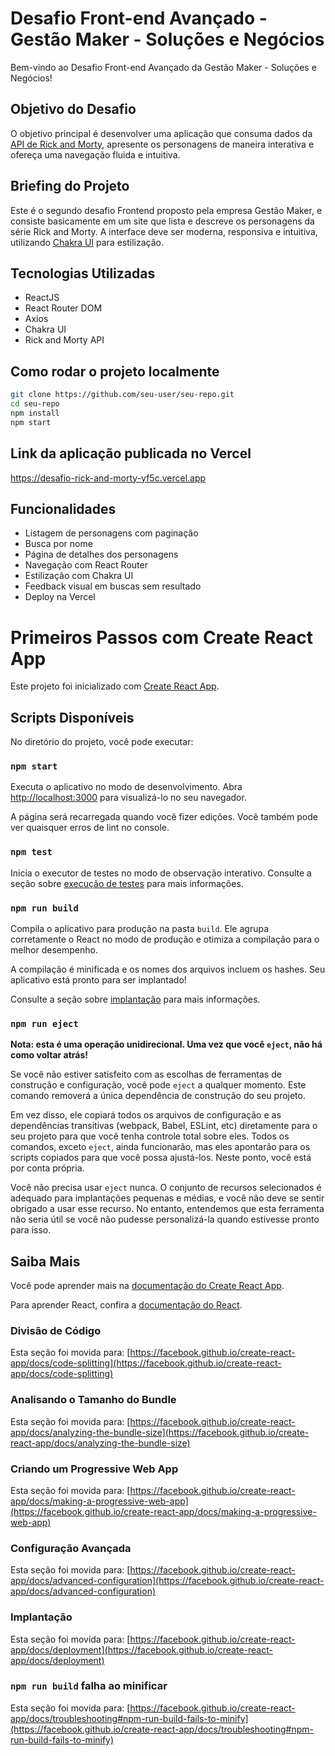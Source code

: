 # Desafio Front-end Avançado - Gestão Maker - Soluções e Negócios

Bem-vindo ao Desafio Front-end Avançado da Gestão Maker - Soluções e Negócios!

## Objetivo do Desafio

O objetivo principal é desenvolver uma aplicação que consuma dados da [API de Rick and Morty](https://rickandmortyapi.com/), apresente os personagens de maneira interativa e ofereça uma navegação fluida e intuitiva.

## Briefing do Projeto

Este é o segundo desafio Frontend proposto pela empresa Gestão Maker, e consiste basicamente em um site que lista e descreve os personagens da série Rick and Morty. A interface deve ser moderna, responsiva e intuitiva, utilizando [Chakra UI](https://chakra-ui.com/) para estilização.

## Tecnologias Utilizadas
- ReactJS
- React Router DOM
- Axios
- Chakra UI
- Rick and Morty API

## Como rodar o projeto localmente
```bash
git clone https://github.com/seu-user/seu-repo.git
cd seu-repo
npm install
npm start
```

## Link da aplicação publicada no Vercel
https://desafio-rick-and-morty-yf5c.vercel.app

## Funcionalidades
- Listagem de personagens com paginação
- Busca por nome
- Página de detalhes dos personagens
- Navegação com React Router
- Estilização com Chakra UI
- Feedback visual em buscas sem resultado
- Deploy na Vercel

# Primeiros Passos com Create React App

Este projeto foi inicializado com [Create React App](https://github.com/facebook/create-react-app).

## Scripts Disponíveis

No diretório do projeto, você pode executar:

### `npm start`

Executa o aplicativo no modo de desenvolvimento.
Abra [http://localhost:3000](http://localhost:3000) para visualizá-lo no seu navegador.

A página será recarregada quando você fizer edições.
Você também pode ver quaisquer erros de lint no console.

### `npm test`

Inicia o executor de testes no modo de observação interativo.
Consulte a seção sobre [execução de testes](https://facebook.github.io/create-react-app/docs/running-tests) para mais informações.

### `npm run build`

Compila o aplicativo para produção na pasta `build`.
Ele agrupa corretamente o React no modo de produção e otimiza a compilação para o melhor desempenho.

A compilação é minificada e os nomes dos arquivos incluem os hashes.
Seu aplicativo está pronto para ser implantado!

Consulte a seção sobre [implantação](https://facebook.github.io/create-react-app/docs/deployment) para mais informações.

### `npm run eject`

**Nota: esta é uma operação unidirecional. Uma vez que você `eject`, não há como voltar atrás!**

Se você não estiver satisfeito com as escolhas de ferramentas de construção e configuração, você pode `eject` a qualquer momento. Este comando removerá a única dependência de construção do seu projeto.

Em vez disso, ele copiará todos os arquivos de configuração e as dependências transitivas (webpack, Babel, ESLint, etc) diretamente para o seu projeto para que você tenha controle total sobre eles. Todos os comandos, exceto `eject`, ainda funcionarão, mas eles apontarão para os scripts copiados para que você possa ajustá-los. Neste ponto, você está por conta própria.

Você não precisa usar `eject` nunca. O conjunto de recursos selecionados é adequado para implantações pequenas e médias, e você não deve se sentir obrigado a usar esse recurso. No entanto, entendemos que esta ferramenta não seria útil se você não pudesse personalizá-la quando estivesse pronto para isso.

## Saiba Mais

Você pode aprender mais na [documentação do Create React App](https://facebook.github.io/create-react-app/docs/getting-started).

Para aprender React, confira a [documentação do React](https://reactjs.org/).

### Divisão de Código

Esta seção foi movida para: [https://facebook.github.io/create-react-app/docs/code-splitting](https://facebook.github.io/create-react-app/docs/code-splitting)

### Analisando o Tamanho do Bundle

Esta seção foi movida para: [https://facebook.github.io/create-react-app/docs/analyzing-the-bundle-size](https://facebook.github.io/create-react-app/docs/analyzing-the-bundle-size)

### Criando um Progressive Web App

Esta seção foi movida para: [https://facebook.github.io/create-react-app/docs/making-a-progressive-web-app](https://facebook.github.io/create-react-app/docs/making-a-progressive-web-app)

### Configuração Avançada

Esta seção foi movida para: [https://facebook.github.io/create-react-app/docs/advanced-configuration](https://facebook.github.io/create-react-app/docs/advanced-configuration)

### Implantação

Esta seção foi movida para: [https://facebook.github.io/create-react-app/docs/deployment](https://facebook.github.io/create-react-app/docs/deployment)

### `npm run build` falha ao minificar

Esta seção foi movida para: [https://facebook.github.io/create-react-app/docs/troubleshooting#npm-run-build-fails-to-minify](https://facebook.github.io/create-react-app/docs/troubleshooting#npm-run-build-fails-to-minify)